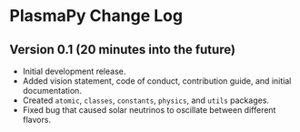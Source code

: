 # PlasmaPy Change Log

## Version 0.1 (20 minutes into the future)

- Initial development release.  
- Added vision statement, code of conduct, contribution guide, and
  initial documentation.
- Created `atomic`, `classes`, `constants`, `physics`, and `utils`
  packages.
- Fixed bug that caused solar neutrinos to oscillate between different
  flavors.
